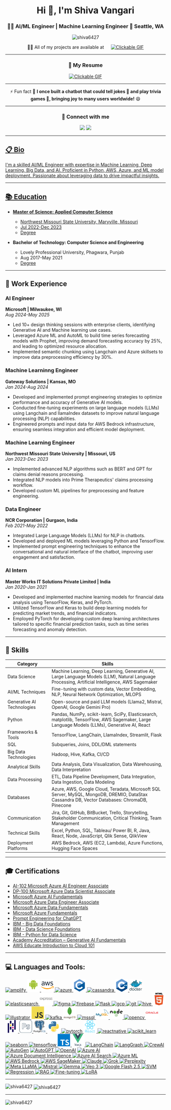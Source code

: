 <h1 align="center">Hi 👋, I'm Shiva Vangari</h1>
<h3 align="center">👨‍💼 AI/ML Engineer | Machine Learning Engineer 📍 Seattle, WA</h3>

<p align="center"> <img src="https://komarev.com/ghpvc/?username=shiva6427&label=Profile%20views&color=0486d7&style=plastic" alt="shiva6427" /> </p>

<p align="center">
👨‍💻 All of my projects are available at <span style="margin-right: 10px;">&nbsp;</span> <a href="https://github.com/shiva6427?tab=repositories" target="_blank">
    <img src="https://media.giphy.com/media/du3J3cXyzhj75IOgvA/giphy.gif" alt="Clickable GIF" style="width: 20px; height: 20px;"></a>

---

<p align="center">
<h3 align="center"> 📄 My Resume</h3>
   <p align="center">
  <a href="https://docs.google.com/document/d/1NUs4AfHEgM9_JafrSNYmsXnyw_FMHBTSQNKv4OoiWfw/edit?usp=sharing" target="_blank">
    <img src="https://media.giphy.com/media/hp8svqfEfk7q4qPgfy/giphy.gif" alt="Clickable GIF" width="150" height="100">
</a>

---

<p align="center">
⚡ Fun fact 🎈 <strong>I once built a chatbot that could tell jokes 🤖 and play trivia games 🎲, bringing joy to many users worldwide!</strong> 😄
</p>

---

<h3 align="center"> 🤝 Connect with me</h3>
<p align="center">
  <a href="https://linkedin.com/in/shiva36" target="blank"><img src="https://user-images.githubusercontent.com/74038190/235294012-0a55e343-37ad-4b0f-924f-c8431d9d2483.gif" width="100"></a>
<a href="https://instagram.com/shiva_vangari22" target="blank"><img src="https://user-images.githubusercontent.com/74038190/235294013-a33e5c43-a01c-43f6-b44d-a406d8b4ab75.gif" width="100"</a>
</p>

---

## 📋 Bio
I'm a skilled AI/ML Engineer with expertise in Machine Learning, Deep Learning, Big Data, and AI. Proficient in Python, AWS, Azure, and ML model deployment. Passionate about leveraging data to drive impactful insights.

---

## 📚 Education
- **Master of Science: Applied Computer Science**
  - Northwest Missouri State University, Maryville, Missouri
  - Jul 2022-Dec 2023
  - [Degree](https://www.parchment.com/u/award/6a2b1891fcf98b3ddebd5c874842bd4f)

- **Bachelor of Technology: Computer Science and Engineering**
  - Lovely Professional University, Phagwara, Punjab
  - Aug 2017-May 2021
  - [Degree](https://drive.google.com/file/d/1L5K538bM0uSw1fjc3vkczMVagv1hCbw7/view?usp=sharing)

---

## 💼 Work Experience

### AI Engineer
**Microsoft | Milwaukee, WI**  
*Aug 2024-May 2025*

-	Led 10+ design thinking sessions with enterprise clients, identifying Generative AI and Machine learning use cases.
-	Leveraged Azure ML and AutoML to build time series forecasting models with Prophet, improving demand forecasting accuracy by 25%, and leading to optimized resource allocation.
-	Implemented semantic chunking using Langchain and Azure skillsets to improve data preprocessing efficiency by 30%.
  
### Machine Learninng Engineer
**Gateway Solutions | Kansas, MO**  
*Jan 2024-Aug 2024*

-	Developed and implemented prompt engineering strategies to optimize performance and accuracy of Generative AI models.
-	Conducted fine-tuning experiments on large language models (LLMs) using Langchain and llamaIndex datasets to improve natural language processing (NLP) capabilities.
-	Engineered prompts and input data for AWS Bedrock infrastructure, ensuring seamless integration and efficient model deployment.

### Machine Learning Engineer
**Northwest Missouri State University | Missouri, US**  
*Jan 2023-Dec 2023*

- Implemented advanced NLP algorithms such as BERT and GPT for claims denial reasons processing.
- Integrated NLP models into Prime Therapeutics' claims processing workflow.
- Developed custom ML pipelines for preprocessing and feature engineering.

### Data Engineer
**NCR Corporation | Gurgaon, India**  
*Feb 2021-May 2022*

- Integrated Large Language Models (LLMs) for NLP in chatbots.
- Developed and deployed ML models leveraging Python and TensorFlow.
- Implemented prompt engineering techniques to enhance the conversational and natural interface of the chatbot, improving user engagement and satisfaction.

### AI Intern
**Master Works IT Solutions Private Limited | India**   
*Jan 2020-Jan 2021*

- Developed and implemented machine learning models for financial data analysis using TensorFlow, Keras, and PyTorch.
- Utilized TensorFlow and Keras to build deep learning models for predicting market trends, and financial indicators.
- Employed PyTorch for developing custom deep learning architectures tailored to specific financial prediction tasks, such as time series forecasting and anomaly detection.

---

## 🚀 Skills


| Category               | Skills                                                                                                             |
|------------------------|--------------------------------------------------------------------------------------------------------------------|
| Data Science           | Machine Learning, Deep Learning, Generative AI, Large Language Models (LLM), Natural Language Processing, Artificial Intelligence, AWS Sagemaker                    |
| AI/ML Techniques       | Fine-tuning with custom data, Vector Embedding, NLP, Neural Network Optimization, MLOPS                             |
| Generative AI Technologies | Open-source and paid LLM models (Llama2, Mistral, OpenAI, Google Gemini Pro)                                         |
| Python                 | Pandas, NumPy, scikit-learn, SciPy, Elasticsearch, matplotlib, TensorFlow, AWS Sagemaker, Large Language Models (LLMs), Generative AI, React                       |
| Frameworks & Tools     | TensorFlow, LangChain, LlamaIndex, Streamlit, Flask                                                                  |
| SQL                    | Subqueries, Joins, DDL/DML statements                                                                               |
| Big Data Technologies | Hadoop, Hive, Kafka, CI/CD                                                                                          |
| Analytical Skills      | Data Analysis, Data Visualization, Data Warehousing, Data Interpretation                                            |
| Data Processing        | ETL, Data Pipeline Development, Data Integration, Data Ingestion, Data Modeling                                      |
| Databases              | Azure, AWS, Google Cloud, Teradata, Microsoft SQL Server, MySQL, MongoDB, DREMIO, DataStax Cassandra DB, Vector Databases: ChromaDB, Pinecone               |
| Communication          | Jira, Git, GitHub, BitBucket, Trello, Storytelling, Stakeholder Communication, Critical Thinking, Team Management |
| Technical Skills       | Excel, Python, SQL, Tableau/ Power BI, R, Java, React, Node, JavaScript, Qlik Sense, QlikView                     |
| Deployment Platforms   | AWS Bedrock, AWS (EC2, Lambda), Azure Functions, Hugging Face Spaces                                                |

---

## 🎓 Certifications

- [AI-102 Microsoft Azure AI Engineer Associate](https://learn.microsoft.com/api/credentials/share/en-us/shivavangari-1481/EB0DEB1282461365?sharingId=26579A51ED47F579)
- [DP-100 Microsoft Azure Data Scientist Associate](https://learn.microsoft.com/en-us/users/shivavangari-1481/credentials/d521938731868d79)
- [Microsoft Azure AI Fundamentals](https://learn.microsoft.com/en-us/users/shivavangari-1481/credentials/CB31EBE0A5F2A2EA)
- [Microsoft Azure Data Engineer Associate](https://learn.microsoft.com/en-us/users/shivavangari-1481/credentials/151df9d28fb13096)
- [Microsoft Azure Data Fundamentals](https://learn.microsoft.com/api/credentials/share/en-us/shivavangari-1481/AEBF6E17C865EDCC?sharingId=26579A51ED47F579)
- [Microsoft Azure Fundamentals](https://learn.microsoft.com/api/credentials/share/en-us/shivavangari-1481/A07CD36D3A8FB81E?sharingId=26579A51ED47F579)
- [Prompt Engineering for ChatGPT](https://www.coursera.org/account/accomplishments/records/RUUSGLV88LUL)
- [IBM - Big Data Foundations](https://www.credly.com/badges/5b9cf3f8-3c8e-4dcc-b02f-7f6f717e1298?source=linked_in_profile)
- [IBM - Data Science Foundations](https://www.credly.com/badges/be13a978-d351-492d-96a7-ab5c5e199f85?source=linked_in_profile)
- [IBM - Python for Data Science](https://www.credly.com/badges/83fa64b9-ffe3-437f-b254-9c0d260575b5?source=linked_in_profile)
- [Academy Accreditation – Generative AI Fundamentals](https://credentials.databricks.com/62c65a60-4f15-4dbe-aad9-c9bc1bae8ccf)
- [AWS Educate Introduction to Cloud 101](https://www.credly.com/badges/98a54148-be09-4dc7-aae6-c77a1191d1a3/linked_in_profile)

---

## 💻 Languages and Tools:
<p align="left"> <a href="https://aws.amazon.com/amplify/" target="_blank" rel="noreferrer"> <img src="https://docs.amplify.aws/assets/logo-dark.svg" alt="amplify" width="40" height="40"/> </a> <a href="https://developer.android.com" target="_blank" rel="noreferrer"> <img src="https://raw.githubusercontent.com/devicons/devicon/master/icons/android/android-original-wordmark.svg" alt="android" width="40" height="40"/> </a> <a href="https://aws.amazon.com" target="_blank" rel="noreferrer"> <img src="https://raw.githubusercontent.com/devicons/devicon/master/icons/amazonwebservices/amazonwebservices-original-wordmark.svg" alt="aws" width="40" height="40"/> </a> <a href="https://azure.microsoft.com/en-in/" target="_blank" rel="noreferrer"> <img src="https://www.vectorlogo.zone/logos/microsoft_azure/microsoft_azure-icon.svg" alt="azure" width="40" height="40"/> </a> <a href="https://www.cprogramming.com/" target="_blank" rel="noreferrer"> <img src="https://raw.githubusercontent.com/devicons/devicon/master/icons/c/c-original.svg" alt="c" width="40" height="40"/> </a> <a href="https://cassandra.apache.org/" target="_blank" rel="noreferrer"> <img src="https://www.vectorlogo.zone/logos/apache_cassandra/apache_cassandra-icon.svg" alt="cassandra" width="40" height="40"/> </a> <a href="https://www.w3schools.com/cpp/" target="_blank" rel="noreferrer"> <img src="https://raw.githubusercontent.com/devicons/devicon/master/icons/cplusplus/cplusplus-original.svg" alt="cplusplus" width="40" height="40"/> </a> <a href="https://www.docker.com/" target="_blank" rel="noreferrer"> <img src="https://raw.githubusercontent.com/devicons/devicon/master/icons/docker/docker-original-wordmark.svg" alt="docker" width="40" height="40"/> </a> <a href="https://www.elastic.co" target="_blank" rel="noreferrer"> <img src="https://www.vectorlogo.zone/logos/elastic/elastic-icon.svg" alt="elasticsearch" width="40" height="40"/> </a> <a href="https://expressjs.com" target="_blank" rel="noreferrer"> <img src="https://raw.githubusercontent.com/devicons/devicon/master/icons/express/express-original-wordmark.svg" alt="express" width="40" height="40"/> </a> <a href="https://www.figma.com/" target="_blank" rel="noreferrer"> <img src="https://www.vectorlogo.zone/logos/figma/figma-icon.svg" alt="figma" width="40" height="40"/> </a> <a href="https://firebase.google.com/" target="_blank" rel="noreferrer"> <img src="https://www.vectorlogo.zone/logos/firebase/firebase-icon.svg" alt="firebase" width="40" height="40"/> </a> <a href="https://flask.palletsprojects.com/" target="_blank" rel="noreferrer"> <img src="https://www.vectorlogo.zone/logos/pocoo_flask/pocoo_flask-icon.svg" alt="flask" width="40" height="40"/> </a> <a href="https://cloud.google.com" target="_blank" rel="noreferrer"> <img src="https://www.vectorlogo.zone/logos/google_cloud/google_cloud-icon.svg" alt="gcp" width="40" height="40"/> </a> <a href="https://git-scm.com/" target="_blank" rel="noreferrer"> <img src="https://www.vectorlogo.zone/logos/git-scm/git-scm-icon.svg" alt="git" width="40" height="40"/> </a> <a href="https://hive.apache.org/" target="_blank" rel="noreferrer"> <img src="https://www.vectorlogo.zone/logos/apache_hive/apache_hive-icon.svg" alt="hive" width="40" height="40"/> </a> <a href="https://www.w3.org/html/" target="_blank" rel="noreferrer"> <img src="https://raw.githubusercontent.com/devicons/devicon/master/icons/html5/html5-original-wordmark.svg" alt="html5" width="40" height="40"/> </a> <a href="https://www.adobe.com/in/products/illustrator.html" target="_blank" rel="noreferrer"> <img src="https://www.vectorlogo.zone/logos/adobe_illustrator/adobe_illustrator-icon.svg" alt="illustrator" width="40" height="40"/> </a> <a href="https://developer.mozilla.org/en-US/docs/Web/JavaScript" target="_blank" rel="noreferrer"> <img src="https://raw.githubusercontent.com/devicons/devicon/master/icons/javascript/javascript-original.svg" alt="javascript" width="40" height="40"/> </a> <a href="https://kafka.apache.org/" target="_blank" rel="noreferrer"> <img src="https://www.vectorlogo.zone/logos/apache_kafka/apache_kafka-icon.svg" alt="kafka" width="40" height="40"/> </a> <a href="https://www.mongodb.com/" target="_blank" rel="noreferrer"> <img src="https://raw.githubusercontent.com/devicons/devicon/master/icons/mongodb/mongodb-original-wordmark.svg" alt="mongodb" width="40" height="40"/> </a> <a href="https://www.microsoft.com/en-us/sql-server" target="_blank" rel="noreferrer"> <img src="https://www.svgrepo.com/show/303229/microsoft-sql-server-logo.svg" alt="mssql" width="40" height="40"/> </a> <a href="https://www.mysql.com/" target="_blank" rel="noreferrer"> <img src="https://raw.githubusercontent.com/devicons/devicon/master/icons/mysql/mysql-original-wordmark.svg" alt="mysql" width="40" height="40"/> </a> <a href="https://nodejs.org" target="_blank" rel="noreferrer"> <img src="https://raw.githubusercontent.com/devicons/devicon/master/icons/nodejs/nodejs-original-wordmark.svg" alt="nodejs" width="40" height="40"/> </a> <a href="https://opencv.org/" target="_blank" rel="noreferrer"> <img src="https://www.vectorlogo.zone/logos/opencv/opencv-icon.svg" alt="opencv" width="40" height="40"/> </a> <a href="https://www.oracle.com/" target="_blank" rel="noreferrer"> <img src="https://raw.githubusercontent.com/devicons/devicon/master/icons/oracle/oracle-original.svg" alt="oracle" width="40" height="40"/> </a> <a href="https://pandas.pydata.org/" target="_blank" rel="noreferrer"> <img src="https://raw.githubusercontent.com/devicons/devicon/2ae2a900d2f041da66e950e4d48052658d850630/icons/pandas/pandas-original.svg" alt="pandas" width="40" height="40"/> </a> <a href="https://www.photoshop.com/en" target="_blank" rel="noreferrer"> <img src="https://raw.githubusercontent.com/devicons/devicon/master/icons/photoshop/photoshop-line.svg" alt="photoshop" width="40" height="40"/> </a> <a href="https://www.postgresql.org" target="_blank" rel="noreferrer"> <img src="https://raw.githubusercontent.com/devicons/devicon/master/icons/postgresql/postgresql-original-wordmark.svg" alt="postgresql" width="40" height="40"/> </a> <a href="https://www.python.org" target="_blank" rel="noreferrer"> <img src="https://raw.githubusercontent.com/devicons/devicon/master/icons/python/python-original.svg" alt="python" width="40" height="40"/> </a> <a href="https://pytorch.org/" target="_blank" rel="noreferrer"> <img src="https://www.vectorlogo.zone/logos/pytorch/pytorch-icon.svg" alt="pytorch" width="40" height="40"/> </a> <a href="https://reactjs.org/" target="_blank" rel="noreferrer"> <img src="https://raw.githubusercontent.com/devicons/devicon/master/icons/react/react-original-wordmark.svg" alt="react" width="40" height="40"/> </a> <a href="https://reactnative.dev/" target="_blank" rel="noreferrer"> <img src="https://reactnative.dev/img/header_logo.svg" alt="reactnative" width="40" height="40"/> </a> <a href="https://scikit-learn.org/" target="_blank" rel="noreferrer"> <img src="https://upload.wikimedia.org/wikipedia/commons/0/05/Scikit_learn_logo_small.svg" alt="scikit_learn" width="40" height="40"/> </a> <a href="https://seaborn.pydata.org/" target="_blank" rel="noreferrer"> <img src="https://seaborn.pydata.org/_images/logo-mark-lightbg.svg" alt="seaborn" width="40" height="40"/> </a> <a href="https://www.tensorflow.org" target="_blank" rel="noreferrer"> <img src="https://www.vectorlogo.zone/logos/tensorflow/tensorflow-icon.svg" alt="tensorflow" width="40" height="40"/> </a> <a href="https://www.typescriptlang.org/" target="_blank" rel="noreferrer"> <img src="https://raw.githubusercontent.com/devicons/devicon/master/icons/typescript/typescript-original.svg" alt="typescript" width="40" height="40"/> </a> <a href="https://vuejs.org/" target="_blank" rel="noreferrer"> <img src="https://raw.githubusercontent.com/devicons/devicon/master/icons/vuejs/vuejs-original-wordmark.svg" alt="vuejs" width="40" height="40"/> </a> <a href="https://www.langchain.com/" target="_blank" rel="noreferrer"><img src="https://lobehub.com/icons/langchain/langchain.svg" alt="LangChain" width="40" height="40" /></a> <a href="https://www.langgraph.com/" target="_blank" rel="noreferrer"><img src="https://lobehub.com/icons/langgraph/langgraph.svg" alt="LangGraph" width="40" height="40" />
</a> <a href="https://docs.crewai.com/" target="_blank" rel="noreferrer"><img src="https://lobehub.com/icons/crewai/crewai.svg" alt="CrewAI" width="40" height="40" /></a> <a href="https://microsoft.github.io/autogen/" target="_blank" rel="noreferrer"><img src="https://microsoft.github.io/autogen/0.2/images/logo.svg" alt="AutoGen" width="40" height="40" /></a> <a href="https://github.com/Torantulino/Auto-GPT" target="_blank" rel="noreferrer"><img src="https://upload.wikimedia.org/wikipedia/commons/7/7c/Auto-GPT_logo.png" alt="AutoGPT" width="40" height="40" /> </a> <a href="https://openai.com/" target="_blank" rel="noreferrer"><img src="https://upload.wikimedia.org/wikipedia/commons/4/4d/OpenAI_Logo.svg" alt="OpenAI" width="40" height="40" /></a> 
<a href="https://learn.microsoft.com/en-us/azure/ai-services/" target="_blank" rel="noreferrer">
  <img src="https://lobehub.com/icons/azureai/azureai.svg" alt="Azure AI" width="40" height="40" />
</a>


<a href="https://learn.microsoft.com/en-us/azure/ai-services/document-intelligence/" target="_blank" rel="noreferrer">
  <img src="https://lobehub.com/icons/azureai/azureai.svg" alt="Azure Document Intelligence" width="40" height="40" />
</a>


<a href="https://learn.microsoft.com/en-us/azure/search/" target="_blank" rel="noreferrer">
  <img src="https://img.icons8.com/?size=96&id=123625&format=png" alt="Azure AI Search" width="40" height="40" />
</a>


<a href="https://learn.microsoft.com/en-us/azure/machine-learning/" target="_blank" rel="noreferrer">
  <img src="https://seeklogo.com/images/A/azure-machine-learning-service-logo-487966/seeklogo.com.svg" alt="Azure ML" width="40" height="40" />
</a>


<a href="https://aws.amazon.com/bedrock/" target="_blank" rel="noreferrer">
  <img src="https://lobehub.com/icons/bedrock/bedrock.svg" alt="AWS Bedrock" width="40" height="40" />
</a>


<a href="https://aws.amazon.com/sagemaker/" target="_blank" rel="noreferrer">
  <img src="https://aws-icons.com/icons/sagemaker/sagemaker.svg" alt="AWS SageMaker" width="40" height="40" />
</a>


<a href="https://claude.ai/" target="_blank" rel="noreferrer">
  <img src="https://upload.wikimedia.org/wikipedia/commons/8/8e/Claude_AI_logo.svg" alt="Claude" width="40" height="40" />
</a>


<a href="https://x.ai/" target="_blank" rel="noreferrer">
  <img src="https://lobehub.com/icons/grok/grok.svg" alt="Grok" width="40" height="40" />
</a>

<a href="https://www.perplexity.ai/" target="_blank" rel="noreferrer">
  <img src="https://upload.wikimedia.org/wikipedia/commons/4/4e/Perplexity_AI_logo.svg" alt="Perplexity" width="40" height="40" />
</a>


<a href="https://ai.meta.com/llama/" target="_blank" rel="noreferrer">
  <img src="https://lobehub.com/icons/llama/llama.svg" alt="Meta LLaMA" width="40" height="40" />
</a>


<a href="https://mistral.ai/" target="_blank" rel="noreferrer">
  <img src="https://lobehub.com/icons/mistral/mistral.svg" alt="Mistral" width="40" height="40" />
</a>


<a href="https://ai.google.dev/gemma" target="_blank" rel="noreferrer">
  <img src="https://lobehub.com/icons/gemma/gemma.svg" alt="Gemma" width="40" height="40" />
</a>


<a href="https://deepmind.google/technologies/veo/" target="_blank" rel="noreferrer">
  <img src="https://lobehub.com/icons/veo3/veo3.svg" alt="Veo 3" width="40" height="40" />
</a>


<a href="https://deepmind.google/technologies/gemini/#flash" target="_blank" rel="noreferrer">
  <img src="https://lobehub.com/icons/flash/flash.svg" alt="Google Flash 2.5" width="40" height="40" />
</a>

<a href="https://en.wikipedia.org/wiki/Support_vector_machine" target="_blank" rel="noreferrer">
  <img src="https://upload.wikimedia.org/wikipedia/commons/2/2a/SVM_margin.png" alt="SVM" width="40" height="40" />
</a>


<a href="https://en.wikipedia.org/wiki/Linear_regression" target="_blank" rel="noreferrer">
  <img src="https://upload.wikimedia.org/wikipedia/commons/3/3a/Linear_regression.svg" alt="Regression" width="40" height="40" />
</a>


<a href="https://huggingface.co/blog/rag" target="_blank" rel="noreferrer">
  <img src="https://lobehub.com/icons/rag/rag.svg" alt="RAG" width="40" height="40" />
</a>


<a href="https://huggingface.co/docs/transformers/training" target="_blank" rel="noreferrer">
  <img src="https://lobehub.com/icons/fine-tuning/fine-tuning.svg" alt="Fine-tuning" width="40" height="40" />
</a>


<a href="https://github.com/microsoft/LoRA" target="_blank" rel="noreferrer">
  <img src="https://lobehub.com/icons/lora/lora.svg" alt="LoRA" width="40" height="40" />
</a>


</p>

---

<p><img align="left" src="https://github-readme-stats.vercel.app/api/top-langs?username=shiva6427&show_icons=true&theme=dark&hide_border=true&locale=en&layout=compact" alt="shiva6427" /></p>
<p>&nbsp;<img align="center" src="https://github-readme-stats.vercel.app/api?username=shiva6427&show_icons=true&theme=dark&hide_border=true&locale=en" alt="shiva6427" /></p>

---

<p><img align="center" src="https://github-readme-streak-stats.herokuapp.com/?user=shiva6427&theme=dark" alt="shiva6427" /></p>






